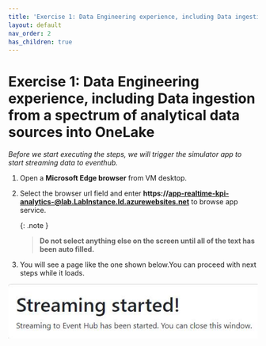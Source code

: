 ```yaml
---
title: 'Exercise 1: Data Engineering experience, including Data ingestion from a spectrum of analytical data sources into OneLake'
layout: default
nav_order: 2
has_children: true
---
```


# Exercise 1: Data Engineering experience, including Data ingestion from a spectrum of analytical data sources into OneLake

*Before we start executing the steps, we will trigger the simulator app to start streaming data to eventhub.*

1. Open a **Microsoft Edge browser** from VM desktop.

2. Select the browser url field and enter **https://app-realtime-kpi-analytics-@lab.LabInstance.Id.azurewebsites.net** to browse app service.

	{: .note }
	> **Do not select anything else on the screen until all of the text has been auto filled.**

3. You will see a page like the one shown below.You can proceed with next steps while it loads.

![dsm8974d.jpg](../media/instructions249094/dsm8974d.jpg)

